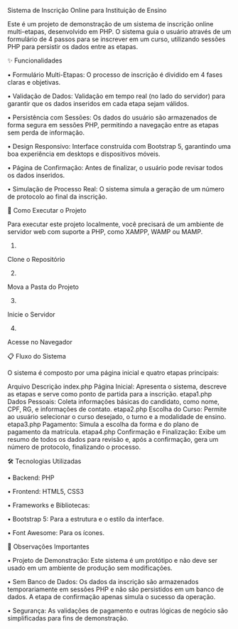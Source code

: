 Sistema de Inscrição Online para Instituição de Ensino

Este é um projeto de demonstração de um sistema de inscrição online multi-etapas, desenvolvido em PHP. O sistema guia o usuário através de um formulário de 4 passos para se inscrever em um curso, utilizando sessões PHP para persistir os dados entre as etapas.




✨ Funcionalidades

•
Formulário Multi-Etapas: O processo de inscrição é dividido em 4 fases claras e objetivas.

•
Validação de Dados: Validação em tempo real (no lado do servidor) para garantir que os dados inseridos em cada etapa sejam válidos.

•
Persistência com Sessões: Os dados do usuário são armazenados de forma segura em sessões PHP, permitindo a navegação entre as etapas sem perda de informação.

•
Design Responsivo: Interface construída com Bootstrap 5, garantindo uma boa experiência em desktops e dispositivos móveis.

•
Página de Confirmação: Antes de finalizar, o usuário pode revisar todos os dados inseridos.

•
Simulação de Processo Real: O sistema simula a geração de um número de protocolo ao final da inscrição.

🚀 Como Executar o Projeto

Para executar este projeto localmente, você precisará de um ambiente de servidor web com suporte a PHP, como XAMPP, WAMP ou MAMP.

1.
Clone o Repositório

2.
Mova a Pasta do Projeto

3.
Inicie o Servidor

4.
Acesse no Navegador

📋 Fluxo do Sistema

O sistema é composto por uma página inicial e quatro etapas principais:

Arquivo
Descrição
index.php
Página Inicial: Apresenta o sistema, descreve as etapas e serve como ponto de partida para a inscrição.
etapa1.php
Dados Pessoais: Coleta informações básicas do candidato, como nome, CPF, RG, e informações de contato.
etapa2.php
Escolha do Curso: Permite ao usuário selecionar o curso desejado, o turno e a modalidade de ensino.
etapa3.php
Pagamento: Simula a escolha da forma e do plano de pagamento da matrícula.
etapa4.php
Confirmação e Finalização: Exibe um resumo de todos os dados para revisão e, após a confirmação, gera um número de protocolo, finalizando o processo.


🛠️ Tecnologias Utilizadas

•
Backend: PHP

•
Frontend: HTML5, CSS3

•
Frameworks e Bibliotecas:

•
Bootstrap 5: Para a estrutura e o estilo da interface.

•
Font Awesome: Para os ícones.



📝 Observações Importantes

•
Projeto de Demonstração: Este sistema é um protótipo e não deve ser usado em um ambiente de produção sem modificações.

•
Sem Banco de Dados: Os dados da inscrição são armazenados temporariamente em sessões PHP e não são persistidos em um banco de dados. A etapa de confirmação apenas simula o sucesso da operação.

•
Segurança: As validações de pagamento e outras lógicas de negócio são simplificadas para fins de demonstração.

